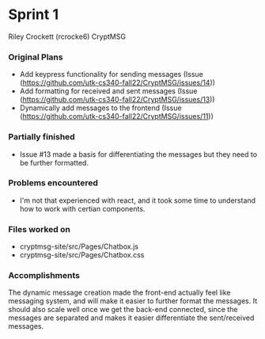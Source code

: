 # Sprint 1

Riley Crockett (rcrocke6)
CryptMSG

### Original Plans
- Add keypress functionality for sending messages (Issue (https://github.com/utk-cs340-fall22/CryptMSG/issues/14))
- Add formatting for received and sent messages (Issue (https://github.com/utk-cs340-fall22/CryptMSG/issues/13))
- Dynamically add messages to the frontend (Issue (https://github.com/utk-cs340-fall22/CryptMSG/issues/11))

### Partially finished
- Issue #13 made a basis for differentiating the messages but they need to be further formatted.

### Problems encountered
- I'm not that experienced with react, and it took some time to understand how to work with certian components.

### Files worked on
- cryptmsg-site/src/Pages/Chatbox.js
- cryptmsg-site/src/Pages/Chatbox.css

### Accomplishments
The dynamic message creation made the front-end actually feel like messaging system, and will make it 
easier to further format the messages. It should also scale well once we get the back-end connected, since
the messages are separated and makes it easier differentiate the sent/received messages.
